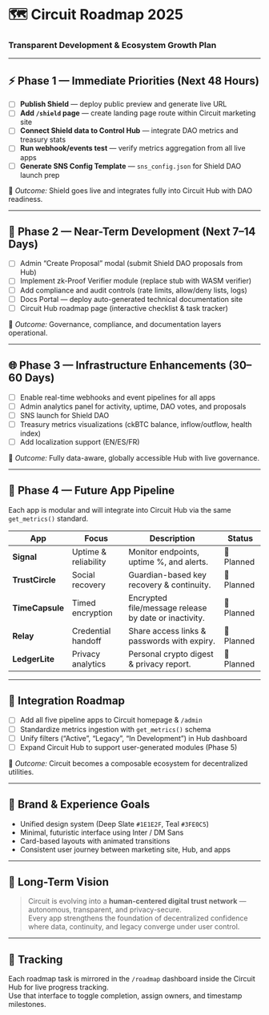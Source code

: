 # 🗺️ Circuit Roadmap 2025
### Transparent Development & Ecosystem Growth Plan

---

## ⚡️ Phase 1 — Immediate Priorities (Next 48 Hours)

- [ ] **Publish Shield** — deploy public preview and generate live URL  
- [ ] **Add `/shield` page** — create landing page route within Circuit marketing site  
- [ ] **Connect Shield data to Control Hub** — integrate DAO metrics and treasury stats  
- [ ] **Run webhook/events test** — verify metrics aggregation from all live apps  
- [ ] **Generate SNS Config Template** — `sns_config.json` for Shield DAO launch prep  

🧠 *Outcome:* Shield goes live and integrates fully into Circuit Hub with DAO readiness.

---

## 🔧 Phase 2 — Near-Term Development (Next 7–14 Days)

- [ ] Admin “Create Proposal” modal (submit Shield DAO proposals from Hub)  
- [ ] Implement zk-Proof Verifier module (replace stub with WASM verifier)  
- [ ] Add compliance and audit controls (rate limits, allow/deny lists, logs)  
- [ ] Docs Portal — deploy auto-generated technical documentation site  
- [ ] Circuit Hub roadmap page (interactive checklist & task tracker)  

🎯 *Outcome:* Governance, compliance, and documentation layers operational.

---

## 🌐 Phase 3 — Infrastructure Enhancements (30–60 Days)

- [ ] Enable real-time webhooks and event pipelines for all apps  
- [ ] Admin analytics panel for activity, uptime, DAO votes, and proposals  
- [ ] SNS launch for Shield DAO  
- [ ] Treasury metrics visualizations (ckBTC balance, inflow/outflow, health index)  
- [ ] Add localization support (EN/ES/FR)  

🧠 *Outcome:* Fully data-aware, globally accessible Hub with live governance.

---

## 🌱 Phase 4 — Future App Pipeline

Each app is modular and will integrate into Circuit Hub via the same `get_metrics()` standard.

| App | Focus | Description | Status |
|------|--------|--------------|--------|
| **Signal** | Uptime & reliability | Monitor endpoints, uptime %, and alerts. | 🧩 Planned |
| **TrustCircle** | Social recovery | Guardian-based key recovery & continuity. | 🧩 Planned |
| **TimeCapsule** | Timed encryption | Encrypted file/message release by date or inactivity. | 🧩 Planned |
| **Relay** | Credential handoff | Share access links & passwords with expiry. | 🧩 Planned |
| **LedgerLite** | Privacy analytics | Personal crypto digest & privacy report. | 🧩 Planned |

---

## 🧩 Integration Roadmap
- [ ] Add all five pipeline apps to Circuit homepage & `/admin`  
- [ ] Standardize metrics ingestion with `get_metrics()` schema  
- [ ] Unify filters (“Active”, “Legacy”, “In Development”) in Hub dashboard  
- [ ] Expand Circuit Hub to support user-generated modules (Phase 5)  

🎯 *Outcome:* Circuit becomes a composable ecosystem for decentralized utilities.

---

## 🎨 Brand & Experience Goals
- Unified design system (Deep Slate `#1E1E2F`, Teal `#3FE0C5`)  
- Minimal, futuristic interface using Inter / DM Sans  
- Card-based layouts with animated transitions  
- Consistent user journey between marketing site, Hub, and apps  

---

## 🧠 Long-Term Vision
> Circuit is evolving into a **human-centered digital trust network** —  
> autonomous, transparent, and privacy-secure.  
> Every app strengthens the foundation of decentralized confidence  
> where data, continuity, and legacy converge under user control.

---

## 📅 Tracking
Each roadmap task is mirrored in the `/roadmap` dashboard inside the Circuit Hub for live progress tracking.  
Use that interface to toggle completion, assign owners, and timestamp milestones.
